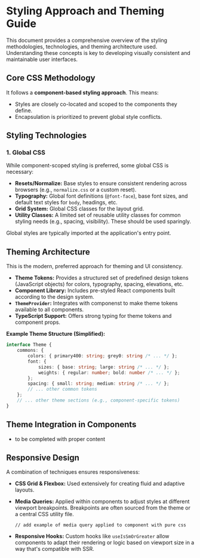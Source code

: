 # Styling Approach and Theming Guide

This document provides a comprehensive overview of the styling methodologies, technologies, and theming architecture used. Understanding these concepts is key to developing visually consistent and maintainable user interfaces.

## Core CSS Methodology

It follows a **component-based styling approach**. This means:

- Styles are closely co-located and scoped to the components they define.
- Encapsulation is prioritized to prevent global style conflicts.

## Styling Technologies

### 1. Global CSS

While component-scoped styling is preferred, some global CSS is necessary:

- **Resets/Normalize:** Base styles to ensure consistent rendering across browsers (e.g., `normalize.css` or a custom reset).
- **Typography:** Global font definitions (`@font-face`), base font sizes, and default text styles for `body`, headings, etc.
- **Grid System:** Global CSS classes for the layout grid.
- **Utility Classes:** A limited set of reusable utility classes for common styling needs (e.g., spacing, visibility). These should be used sparingly.

Global styles are typically imported at the application's entry point.

## Theming Architecture

This is the modern, preferred approach for theming and UI consistency.

- **Theme Tokens:** Provides a structured set of predefined design tokens (JavaScript objects) for colors, typography, spacing, elevations, etc.
- **Component Library:** Includes pre-styled React components built according to the design system.
- **`ThemeProvider`:** Integrates with componenst to make theme tokens available to all components.
- **TypeScript Support:** Offers strong typing for theme tokens and component props.

**Example Theme Structure (Simplified):**

```typescript
interface Theme {
	commons: {
		colors: { primary400: string; grey0: string /* ... */ };
		font: {
			sizes: { base: string; large: string /* ... */ };
			weights: { regular: number; bold: number /* ... */ };
		};
		spacing: { small: string; medium: string /* ... */ };
		// ... other common tokens
	};
	// ... other theme sections (e.g., component-specific tokens)
}
```

## Theme Integration in Components

- to be completed with proper content

## Responsive Design

A combination of techniques ensures responsiveness:

- **CSS Grid & Flexbox:** Used extensively for creating fluid and adaptive layouts.
- **Media Queries:** Applied within components to adjust styles at different viewport breakpoints. Breakpoints are often sourced from the theme or a central CSS utility file.

    ```tsx
    // add example of media query applied to component with pure css
    ```

- **Responsive Hooks:** Custom hooks like `useIsSmOrGreater` allow components to adapt their rendering or logic based on viewport size in a way that's compatible with SSR.
